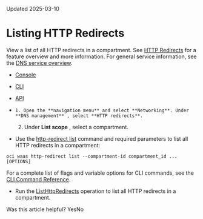 Updated 2025-03-10
# Listing HTTP Redirects
View a list of all HTTP redirects in a compartment.
See [HTTP Redirects](https://docs.oracle.com/iaas/Content/DNS/Tasks/httpredirect.htm) for a feature overview and more information.
For general service information, see the [DNS service overview](https://docs.oracle.com/en-us/iaas/Content/DNS/Concepts/dnszonemanagement.htm#overview "The DNS service helps you create and manage DNS zones.").
  * [Console](https://docs.oracle.com/en-us/iaas/Content/DNS/Tasks/http-redirect-list.htm)
  * [CLI](https://docs.oracle.com/en-us/iaas/Content/DNS/Tasks/http-redirect-list.htm)
  * [API](https://docs.oracle.com/en-us/iaas/Content/DNS/Tasks/http-redirect-list.htm)


  *     1. Open the **navigation menu** and select **Networking**. Under **DNS management** , select **HTTP redirects**.
    2. Under **List scope** , select a compartment.
  * Use the [http-redirect list](https://docs.oracle.com/iaas/tools/oci-cli/latest/oci_cli_docs/cmdref/waas/http-redirect/list.html) command and required parameters to list all HTTP redirects in a compartment:
```
oci waas http-redirect list --compartment-id compartment_id ...[OPTIONS]
```

For a complete list of flags and variable options for CLI commands, see the [CLI Command Reference](https://docs.oracle.com/iaas/tools/oci-cli/latest).
  * Run the [ListHttpRedirects](https://docs.oracle.com/iaas/api/#/en/waas/latest/HttpRedirect/ListHttpRedirects) operation to list all HTTP redirects in a compartment.


Was this article helpful?
YesNo

